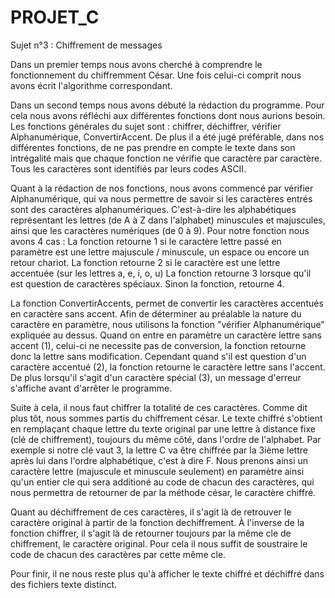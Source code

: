 # PROJET_C

Sujet n°3 : Chiffrement de messages

Dans un premier temps nous avons cherché à comprendre le fonctionnement du chiffremment César.
Une fois celui-ci comprit nous avons écrit l'algorithme correspondant.

Dans un second temps nous avons débuté la rédaction du programme. 
Pour cela nous avons réfléchi aux différentes fonctions dont nous aurions besoin.
Les fonctions générales du sujet sont : chiffrer, déchiffrer, vérifier Alphanumérique, ConvertirAccent.
De plus il a été jugé préférable, dans nos différentes fonctions, de ne pas prendre en compte le texte dans son intrégalité mais que chaque fonction ne vérifie que caractère par caractère.
Tous les caractères sont identifiés par leurs codes ASCII.

Quant à la rédaction de nos fonctions, nous avons commencé par vérifier Alphanumérique, qui va nous permettre de savoir si les caractères entrés sont des caractères alphanumériques. C'est-à-dire les alphabétiques représentant les lettres (de A à Z dans l'alphabet) minuscules et majuscules, ainsi que les caractères numériques (de 0 à 9).
Pour notre fonction nous avons 4 cas : 
La fonction retourne 1 si le caractère lettre passé en paramètre est une lettre majuscule / minuscule, un espace ou encore un retour chariot.
La fonction retourne 2 si le caractère est une lettre accentuée (sur les lettres a, e, i, o, u) 
La fonction retourne 3 lorsque qu'il est question de caractères spéciaux.
Sinon la fonction, retourne 4.

La fonction ConvertirAccents, permet de convertir les caractères accentués en caractère sans accent.
Afin de déterminer au préalable la nature du caractère en paramètre, nous utilisons la fonction "vérifier Alphanumérique" expliquée au dessus.
Quand on entre en paramètre un caractère lettre sans accent (1), celui-ci ne necessite pas de conversion, la fonction retourne donc la lettre sans modification.
Cependant quand s'il est question d'un caractère accentué (2), la fonction retourne le caractère lettre sans l'accent.
De plus lorsqu'il s'agit d'un caractère spécial (3), un message d'erreur s'affiche avant d'arrêter le programme.

Suite à cela, il nous faut chiffrer la totalité de ces caractères. Comme dit plus tôt, nous sommes partis du chiffrement césar.
Le texte chiffré s'obtient en remplaçant chaque lettre du texte original par une lettre à distance fixe (clé de chiffrement), toujours du même côté, dans l'ordre de l'alphabet. Par exemple si notre clé vaut 3, la lettre C va être chiffrée par la 3ième lettre après lui dans l'ordre alphabétique, c'est à dire F.
Nous prenons ainsi un caractère lettre (majuscule et minuscule seulement) en paramètre ainsi qu'un entier cle qui sera additioné au code de chacun des caractères, qui nous permettra de retourner de par la méthode césar, le caractère chiffré.

Quant au déchiffrement de ces caractères, il s'agit là de retrouver le caractère original à partir de la fonction dechiffrement.
À l'inverse de la fonction chiffrer, il s'agit là de retourner toujours par la même cle de chiffrement, le caractère original.
Pour cela il nous suffit de soustraire le code de chacun des caractères par cette même cle.

Pour finir, il ne nous reste plus qu'à afficher le texte chiffré et déchiffré dans des fichiers texte distinct. 
